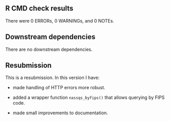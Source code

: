 ## R CMD check results
There were 0 ERRORs, 0 WARNINGs, and 0 NOTEs.

## Downstream dependencies
There are no downstream dependencies.

## Resubmission
This is a resubmission. In this version I have:

* made handling of HTTP errors more robust.

* added a wrapper function `nassqs_byfips()` that allows querying by FIPS code.

* made small improvements to documentation.